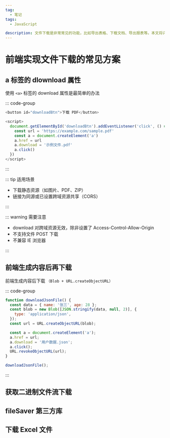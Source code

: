 ```yaml
---
tag:
  - 笔记
tags:
  - JavaScript

description: 文件下载是非常常见的功能，比如导出表格、下载文档、导出报表等。本文将详细介绍前端实现下载的多种方式，涵盖不同场景，并提供完整的代码示例。
---
```


# 前端实现文件下载的常见方案

## a 标签的 dlownload 属性

使用 `<a>` 标签的 download 属性是最简单的办法

::: code-group

```js [示例下载PDF]
<button id="downloadBtn">下载 PDF</button>

<script>
  document.getElementById('downloadBtn').addEventListener('click', () => {
    const url = 'https://example.com/sample.pdf'
    const a = document.createElement('a')
    a.href = url
    a.download = '示例文件.pdf'
    a.click()
  })
</script>
```

:::

::: tip 适用场景

- 下载静态资源（如图片、PDF、ZIP）
- 链接为同源或已设置跨域资源共享（CORS）

:::

::: warning 需要注意

- download 对跨域资源无效，除非设置了 Access-Control-Allow-Origin
- 不支持文件 POST 下载
- 不兼容 IE 浏览器

:::

## 前端生成内容后再下载

前端生成内容后下载 `（Blob + URL.createObjectURL）`

::: code-group

```js [示例导出JSON文件]
function downloadJsonFile() {
  const data = { name: '张三', age: 28 };
  const blob = new Blob([JSON.stringify(data, null, 2)], {
    type: 'application/json',
  });
  const url = URL.createObjectURL(blob);

  const a = document.createElement('a');
  a.href = url;
  a.download = '用户数据.json';
  a.click();
  URL.revokeObjectURL(url);
}

downloadJsonFile();
```

:::

## 获取二进制文件流下载

## fileSaver 第三方库

## 下载 Excel 文件
